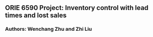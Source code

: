 ## ORIE 6590 Project: Inventory control with lead times and lost sales
### Authors: Wenchang Zhu and Zhi Liu
